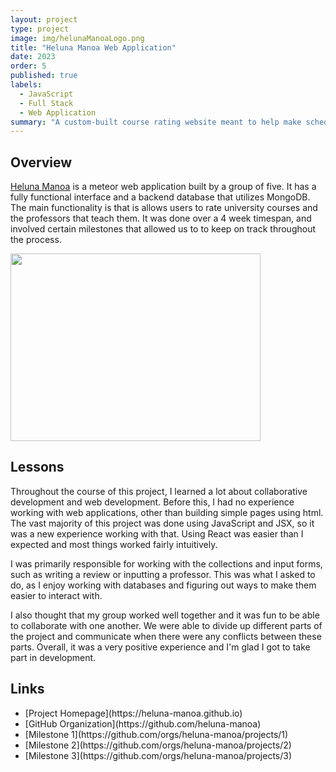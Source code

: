 ```yaml
---
layout: project
type: project
image: img/helunaManoaLogo.png
title: "Heluna Manoa Web Application"
date: 2023
order: 5
published: true
labels:
  - JavaScript
  - Full Stack
  - Web Application
summary: "A custom-built course rating website meant to help make schedule building easier."
---
```

## Overview
[Heluna Manoa](https://helunamanoa.info) is a meteor web application built by a group of five. It has a fully functional interface and a backend database that utilizes MongoDB. The main functionality is that is allows users to rate university courses and the professors that teach them. It was done over a 4 week timespan, and involved certain milestones that allowed us to to keep on track throughout the process.

<img class="img-fluid" src="../img/landing-logged3.png" width="400" height="300">

## Lessons
Throughout the course of this project, I learned a lot about collaborative development and web development. Before this, I had no experience working with web applications, other than building simple pages using html. The vast majority of this project was done using JavaScript and JSX, so it was a new experience working with that. Using React was easier than I expected and most things worked fairly intuitively.

I was primarily responsible for working with the collections and input forms, such as writing a review or inputting a professor. This was what I asked to do, as I enjoy working with databases and figuring out ways to make them easier to interact with.

I also thought that my group worked well together and it was fun to be able to collaborate with one another. We were able to divide up different parts of the project and communicate when there were any conflicts between these parts. Overall, it was a very positive experience and I'm glad I got to take part in development.

## Links
<ul>
  <li>[Project Homepage](https://heluna-manoa.github.io)</li>
  <li>[GitHub Organization](https://github.com/heluna-manoa)</li>
  <li>[Milestone 1](https://github.com/orgs/heluna-manoa/projects/1)</li>
  <li>[Milestone 2](https://github.com/orgs/heluna-manoa/projects/2)</li>
  <li>[Milestone 3](https://github.com/orgs/heluna-manoa/projects/3)</li>
</ul>